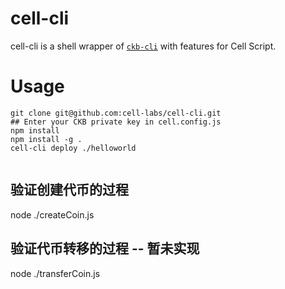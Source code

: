 # cell-cli
cell-cli is a shell wrapper of [`ckb-cli`](https://github.com/nervosnetwork/ckb-cli) with features for Cell Script.




# Usage

```shell
git clone git@github.com:cell-labs/cell-cli.git
## Enter your CKB private key in cell.config.js
npm install
npm install -g .
cell-cli deploy ./helloworld


```
## 验证创建代币的过程
node ./createCoin.js

## 验证代币转移的过程 -- 暂未实现
node ./transferCoin.js